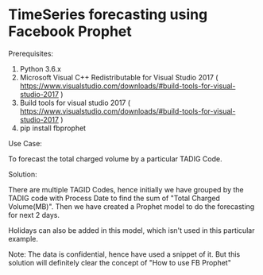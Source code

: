 # TimeSeries forecasting using Facebook Prophet

Prerequisites: 

1. Python 3.6.x
2. Microsoft Visual C++ Redistributable for Visual Studio 2017 ( https://www.visualstudio.com/downloads/#build-tools-for-visual-studio-2017  )
3. Build tools for visual studio 2017 ( https://www.visualstudio.com/downloads/#build-tools-for-visual-studio-2017  )
4. pip install fbprophet 

Use Case:

To forecast the total charged volume by a particular TADIG Code.

Solution:

There are multiple TAGID Codes, hence initially we have grouped by the TADIG code with Process Date to find the sum of "Total Charged Volume(MB)".
Then we have created a Prophet model to do the forecasting for next 2 days.

Holidays can also be added in this model, which isn't used in this particular example.

Note: The data is confidential, hence have used a snippet of it.
But this solution will definitely clear the concept of "How to use FB Prophet"

